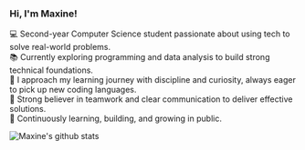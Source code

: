 ### Hi, I'm Maxine!

💻 Second-year Computer Science student passionate about using tech to solve real-world problems.<br/>
📚 Currently exploring programming and data analysis to build strong technical foundations.<br/>
🧠 I approach my learning journey with discipline and curiosity, always eager to pick up new coding languages.<br/>
🤝 Strong believer in teamwork and clear communication to deliver effective solutions.<br/>
🌱 Continuously learning, building, and growing in public.

<!-- GitHub stats from https://github.com/anuraghazra/github-readme-stats -->
![Maxine's github stats](https://github-readme-stats.vercel.app/api?username=yourGitHubUsername&count_private=true&show_icons=true&theme=radical&hide_rank=false)
